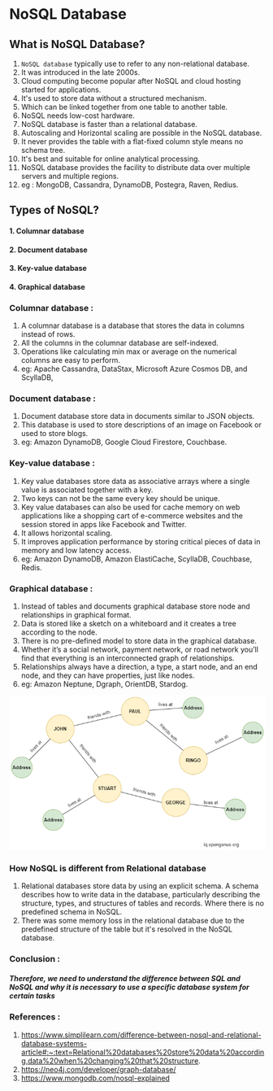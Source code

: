 # NoSQL Database

## What is NoSQL Database?

1. `NoSQL database` typically use to refer to any non-relational database.
2. It was introduced in the late 2000s.
3.  Cloud computing become popular after NoSQL and cloud hosting started for applications.
4. It's used to store data without a structured mechanism. 
5. Which can be linked together from one table to another table.
6. NoSQL needs low-cost hardware.
7. NoSQL database is faster than a relational database.
8. Autoscaling and Horizontal scaling are possible in the NoSQL database.
9. It never provides the table with a flat-fixed column style means no schema tree.
10. It's best and suitable for online analytical processing.
11. NoSQL database provides the facility to distribute data over multiple servers and multiple regions.
12. eg : MongoDB, Cassandra, DynamoDB, Postegra, Raven, Redius.

## Types of NoSQL?

#### 1. Columnar database
#### 2. Document database
#### 3. Key-value database
#### 4. Graphical database


### Columnar database :

1. A columnar database is a database that stores the data in columns instead of rows.
2. All the columns in the columnar database are self-indexed.
3. Operations like calculating min max or average on the numerical columns are easy to perform.
4. eg: Apache Cassandra, DataStax, Microsoft Azure Cosmos DB, and ScyllaDB,

### Document database :

1. Document database store data in documents similar to JSON objects.
2. This database is used to store descriptions of an image on Facebook or used to store blogs.
3. eg: Amazon DynamoDB, Google Cloud Firestore, Couchbase.


### Key-value database :

1. Key value databases store data as associative arrays where a single value is associated together with a key.
2. Two keys can not be the same every key should be unique.
3. Key value databases can also be used for cache memory on web applications like a shopping cart of e-commerce websites and the session stored in apps like Facebook and Twitter.
4. It allows horizontal scaling.
5. It improves application performance by storing critical pieces of data in memory and low latency access.
6. eg: Amazon DynamoDB, Amazon ElastiCache, ScyllaDB, Couchbase, Redis.


### Graphical database :

1. Instead of tables and documents graphical database store node and relationships in graphical format.
2. Data is stored like a sketch on a whiteboard and it creates a tree according to the node.
3. There is no pre-defined model to store data in the graphical database.
4. Whether it’s a social network, payment network, or road network you’ll find that everything is an interconnected graph of relationships.
5. Relationships always have a direction, a type, a start node, and an end node, and they can have properties, just like nodes.
6. eg: Amazon Neptune, Dgraph, OrientDB, Stardog.

![img](./ddbms.drawing.png)

###  How NoSQL is different from Relational database


1. Relational databases store data by using an explicit schema. A schema describes how to write data in the database, particularly describing the structure, types, and structures of tables and records. Where there is no predefined schema in NoSQL. 
2. There was some memory loss in the relational database due to the predefined structure of the table but it's resolved in the NoSQL database.


### Conclusion :

##### Therefore, we need to understand the difference between SQL and NoSQL and why it is necessary to use a specific database system for certain tasks

###  References :

1. https://www.simplilearn.com/difference-between-nosql-and-relational-database-systems-article#:~:text=Relational%20databases%20store%20data%20according,data%20when%20changing%20that%20structure.
2. https://neo4j.com/developer/graph-database/
3. https://www.mongodb.com/nosql-explained